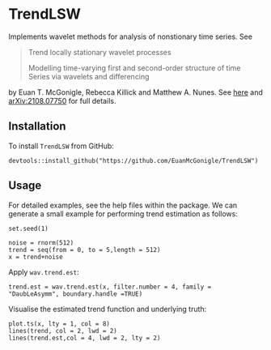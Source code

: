# TrendLSW

Implements wavelet methods for analysis of nonstionary time series. See 

> Trend locally stationary wavelet processes
> 
> Modelling time-varying first and second-order structure of time Series via wavelets and differencing

by Euan T. McGonigle, Rebecca Killick and Matthew A. Nunes. See [here]( https://doi.org/10.1111/jtsa.12643) and [arXiv:2108.07750](https://arxiv.org/abs/2108.07550) for full details.

## Installation

To install `TrendLSW` from GitHub:

```
devtools::install_github("https://github.com/EuanMcGonigle/TrendLSW")
```

## Usage

For detailed examples, see the help files within the package. We can generate a small example for performing trend estimation as follows:

```
set.seed(1)

noise = rnorm(512)
trend = seq(from = 0, to = 5,length = 512)
x = trend+noise

````

Apply `wav.trend.est`:
```
trend.est = wav.trend.est(x, filter.number = 4, family = "DaubLeAsymm", boundary.handle =TRUE)
```

Visualise the estimated trend function and underlying truth:
```
plot.ts(x, lty = 1, col = 8)
lines(trend, col = 2, lwd = 2)
lines(trend.est,col = 4, lwd = 2, lty = 2)
```


